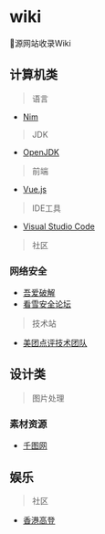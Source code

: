 # wiki
🍻源网站收录Wiki

## 计算机类

> 语言

- [Nim](https://nim-lang.org/)

> JDK

- [OpenJDK](https://jdk.java.net/)

> 前端

- [Vue.js](https://vuejs.org/)

> IDE工具

- [Visual Studio Code](https://code.visualstudio.com/)


> 社区

### 网络安全

- [吾爱破解](https://www.52pojie.cn/)
- [看雪安全论坛](https://bbs.pediy.com/)

> 技术站
 
- [美团点评技术团队](https://tech.meituan.com/)


## 设计类

> 图片处理

### 素材资源

- [千图网](http://www.58pic.com/tupian/8984899.html)

## 娱乐

> 社区

- [香港高登](https://www.hkgolden.com/)
